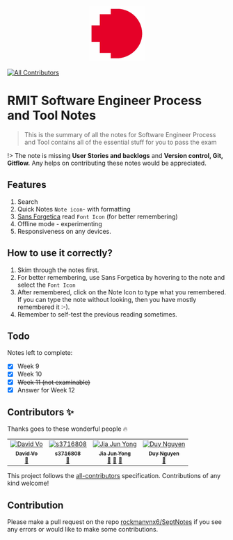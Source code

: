 <center><img src="README.assets/www.rmit.edu.au"></center>

[![All Contributors](https://img.shields.io/badge/all_contributors-4-orange.svg?style=flat-square)](#contributors)

# RMIT Software Engineer Process and Tool Notes

> This is the summary of all the notes for Software Engineer Process and Tool contains all of the essential stuff for you to pass the exam

!> The note is missing **User Stories and backlogs** and **Version control, Git, Gitflow.** Any helps on contributing these notes would be appreciated.

## Features
1. Search
2. Quick Notes `Note icon`- with formatting
3. [Sans Forgetica](https://sansforgetica.rmit.edu.au/) read `Font Icon` (for better remembering)
4. Offline mode - experimenting
5. Responsiveness on any devices.
   
## How to use it correctly?
1. Skim through the notes first.
2. For better remembering, use Sans Forgetica by hovering to the note and select the `Font Icon`
3. After remembered, click on the Note Icon to type what you remembered. If you can type the note without looking, then you have mostly remembered it :-). 
4. Remember to self-test the previous reading sometimes.


## Todo
Notes left to complete:
- [x] Week 9
- [x] Week 10
- [x] ~~Week 11 (not examinable)~~
- [x] Answer for Week 12

## Contributors ✨

Thanks goes to these wonderful people 🔥

<div class="contribute">
<!-- ALL-CONTRIBUTORS-LIST:START - Do not remove or modify this section -->
<!-- prettier-ignore -->
<table>
  <tr>
    <td align="center"><a href="https://github.com/thedavidvo"><img src="https://avatars3.githubusercontent.com/u/54393813?v=4" width="100px;" alt="David Vo"/><br /><sub><b>David Vo</b></sub></a><br /><a href="https://github.com/rockmanvnx6/SeptNotes/commits?author=thedavidvo" title="Documentation">📖</a></td>
    <td align="center"><a href="https://github.com/s3716808"><img src="https://avatars1.githubusercontent.com/u/41359268?v=4" width="100px;" alt="s3716808"/><br /><sub><b>s3716808</b></sub></a><br /><a href="https://github.com/rockmanvnx6/SeptNotes/commits?author=s3716808" title="Documentation">📖</a></td>
    <td align="center"><a href="http://jjyong.me"><img src="https://avatars1.githubusercontent.com/u/1492461?v=4" width="100px;" alt="Jia Jun Yong"/><br /><sub><b>Jia Jun Yong</b></sub></a><br /><a href="#talk-yongjiajun" title="Talks">📢</a> <a href="https://github.com/rockmanvnx6/SeptNotes/commits?author=yongjiajun" title="Documentation">📖</a> <a href="https://github.com/rockmanvnx6/SeptNotes/issues?q=author%3Ayongjiajun" title="Bug reports">🐛</a></td>
    <td align="center"><a href="https://github.com/nugyn"><img src="https://avatars1.githubusercontent.com/u/41281749?v=4" width="100px;" alt="Duy Nguyen"/><br /><sub><b>Duy Nguyen</b></sub></a><br /><a href="https://github.com/rockmanvnx6/SeptNotes/commits?author=nugyn" title="Documentation">📖</a></td>
  </tr>
</table>

<!-- ALL-CONTRIBUTORS-LIST:END -->

This project follows the [all-contributors](https://github.com/all-contributors/all-contributors) specification. Contributions of any kind welcome!

## Contribution

Please make a pull request on the repo [rockmanvnx6/SeptNotes](https://github.com/rockmanvnx6/SeptNotes) if you see any errors or would like to make some contributions.


